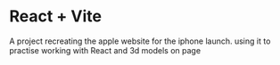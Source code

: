 # React + Vite

A project recreating the apple website for the iphone launch. using it to practise working with React and 3d models on page